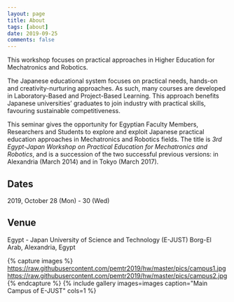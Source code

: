 ```yaml
---
layout: page
title: About
tags: [about]
date: 2019-09-25
comments: false
---
```


This workshop focuses on practical approaches in Higher Education for Mechatronics and Robotics.


The Japanese educational system focuses on practical needs, hands-on and creativity-nurturing approaches. As such, many courses are developed in Laboratory-Based and Project-Based Learning. This approach benefits Japanese universities’ graduates to join industry with practical skills, favouring sustainable competitiveness.


This seminar gives the opportunity for Egyptian Faculty Members, Researchers and Students to explore and exploit Japanese practical education approaches in Mechatronics and Robotics fields. The title is *3rd Egypt-Japan Workshop on Practical Education for Mechatronics and Robotics*, and is a succession of the two successful previous versions: in Alexandria (March 2014) and in Tokyo (March 2017).


## Dates
2019, October 28 (Mon) - 30 (Wed)

## Venue

Egypt - Japan University of Science and Technology (E-JUST)
Borg-El Arab, Alexandria, Egypt


{% capture images %}
    https://raw.githubusercontent.com/pemtr2019/hw/master/pics/campus1.jpg
    https://raw.githubusercontent.com/pemtr2019/hw/master/pics/campus2.jpg
{% endcapture %}
{% include gallery images=images caption="Main Campus of E-JUST" cols=1 %}

